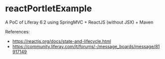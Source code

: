 # reactPortletExample

A PoC of Liferay 6.2 using SpringMVC + ReactJS (without JSX) + Maven

References:
* https://reactjs.org/docs/state-and-lifecycle.html
* https://community.liferay.com/it/forums/-/message_boards/message/81917149
